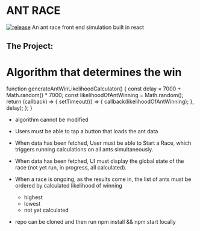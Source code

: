 # ANT RACE 
[![release](https://img.shields.io/badge/release-v0.1-red.svg?style=flat-square)]()
An ant race front end simulation built in react 

The Project:
-----------
# Algorithm that determines the win
 function generateAntWinLikelihoodCalculator() {
 const delay = 7000 + Math.random() * 7000;
 const likelihoodOfAntWinning = Math.random();
 return (callback) => {
    setTimeout(() => {
      callback(likelihoodOfAntWinning);
    }, delay);
  };
 }
- algorithm cannot be modified

- Users must be able to tap a button that loads the ant data 
- When data has been fetched, User must be able to Start a Race, which triggers running calculations on all ants simultaneously.
- When data has been fetched, UI must display the global state of the race (not yet run, in progress, all calculated).

- When a race is ongoing, as the results come in, the list of ants must be ordered by calculated likelihood of winning
    - highest
    - lowest
    - not yet calculated
- repo can be cloned and then run npm install && npm start locally